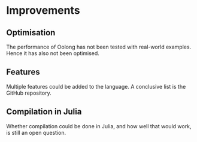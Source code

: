 # Improvements

## Optimisation
The performance of Oolong has not been tested with real-world examples. Hence
it has also not been optimised.

## Features
[//]: # (TODO: link to GitHub)
Multiple features could be added to the language. A conclusive list is the
GitHub repository.

## Compilation in Julia
Whether compilation could be done in Julia, and how well that would work, is
still an open question.

